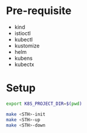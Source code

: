 # Pre-requisite
- kind
- istioctl
- kubectl
- kustomize
- helm
- kubens
- kubectx

# Setup
``` bash
export K8S_PROJECT_DIR=$(pwd)

make <STH>-init
make <STH>-up
make <STH>-down
```